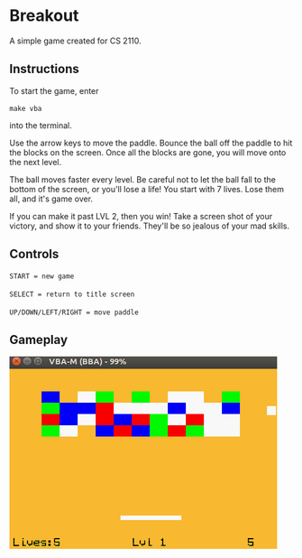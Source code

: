 # Breakout

A simple game created for CS 2110.

## Instructions
To start the game, enter 
```
make vba
``` 
into the terminal.

Use the arrow keys to move the paddle. Bounce
the ball off the paddle to hit the blocks on
the screen. Once all the blocks are gone, you
will move onto the next level.

The ball moves faster every level. Be careful
not to let the ball fall to the bottom of the
screen, or you'll lose a life! You start with
7 lives. Lose them all, and it's game over.

If you can make it past LVL 2, then you win!
Take a screen shot of your victory, and show
it to your friends. They'll be so jealous of
your mad skills.

## Controls
```
START = new game

SELECT = return to title screen

UP/DOWN/LEFT/RIGHT = move paddle
```

## Gameplay
![gameplay](game_play_sc.png) 
